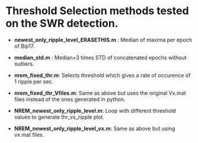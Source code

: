 # Threshold Selection methods tested on the SWR detection. 

* **newest_only_ripple_level_ERASETHIS.m** : Median of maxima per epoch of Bip17. 

* **median_std.m** : Median+3 times STD of concatenated epochs without outliers. 

* **nrem_fixed_thr.m**: Selects threshold which gives a rate of occurence of 1 ripple per sec. 

* **nrem_fixed_thr_Vfiles.m**: Same as above but uses the original Vx.mat files instead of the ones generated in python. 

* **NREM_newest_only_ripple_level.m**: Loop with different threshold values to generate thr_vs_ripple plot.   

* **NREM_newest_only_ripple_level_vx.m**: Same as above but using vx.mat files. 


